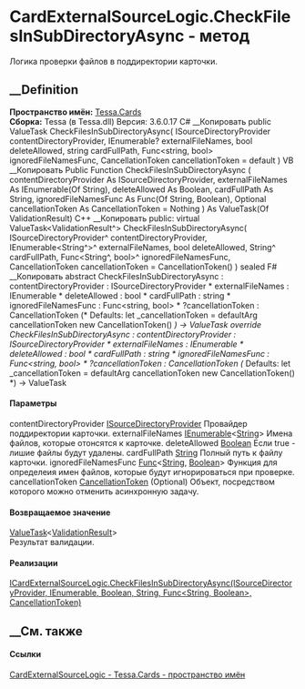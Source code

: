 # CardExternalSourceLogic.CheckFilesInSubDirectoryAsync - метод
Логика проверки файлов в поддиректории карточки.
## __Definition
 **Пространство имён:** [Tessa.Cards](N_Tessa_Cards.htm)  
 **Сборка:** Tessa (в Tessa.dll) Версия: 3.6.0.17
C# __Копировать
     public ValueTask<ValidationResult> CheckFilesInSubDirectoryAsync(
    	ISourceDirectoryProvider contentDirectoryProvider,
    	IEnumerable<string>? externalFileNames,
    	bool deleteAllowed,
    	string cardFullPath,
    	Func<string, bool> ignoredFileNamesFunc,
    	CancellationToken cancellationToken = default
    )
VB __Копировать
     Public Function CheckFilesInSubDirectoryAsync ( 
    	contentDirectoryProvider As ISourceDirectoryProvider,
    	externalFileNames As IEnumerable(Of String),
    	deleteAllowed As Boolean,
    	cardFullPath As String,
    	ignoredFileNamesFunc As Func(Of String, Boolean),
    	Optional cancellationToken As CancellationToken = Nothing
    ) As ValueTask(Of ValidationResult)
C++ __Копировать
     public:
    virtual ValueTask<ValidationResult^> CheckFilesInSubDirectoryAsync(
    	ISourceDirectoryProvider^ contentDirectoryProvider, 
    	IEnumerable<String^>^ externalFileNames, 
    	bool deleteAllowed, 
    	String^ cardFullPath, 
    	Func<String^, bool>^ ignoredFileNamesFunc, 
    	CancellationToken cancellationToken = CancellationToken()
    ) sealed
F# __Копировать
     abstract CheckFilesInSubDirectoryAsync : 
            contentDirectoryProvider : ISourceDirectoryProvider * 
            externalFileNames : IEnumerable<string> * 
            deleteAllowed : bool * 
            cardFullPath : string * 
            ignoredFileNamesFunc : Func<string, bool> * 
            ?cancellationToken : CancellationToken 
    (* Defaults:
            let _cancellationToken = defaultArg cancellationToken new CancellationToken()
    *)
    -> ValueTask<ValidationResult> 
    override CheckFilesInSubDirectoryAsync : 
            contentDirectoryProvider : ISourceDirectoryProvider * 
            externalFileNames : IEnumerable<string> * 
            deleteAllowed : bool * 
            cardFullPath : string * 
            ignoredFileNamesFunc : Func<string, bool> * 
            ?cancellationToken : CancellationToken 
    (* Defaults:
            let _cancellationToken = defaultArg cancellationToken new CancellationToken()
    *)
    -> ValueTask<ValidationResult> 
#### Параметры
contentDirectoryProvider
[ISourceDirectoryProvider](T_Tessa_Platform_SourceProviders_ISourceDirectoryProvider.htm)
    Провайдер поддиректории карточки.
externalFileNames
[IEnumerable](https://learn.microsoft.com/dotnet/api/system.collections.generic.ienumerable-1)<[String](https://learn.microsoft.com/dotnet/api/system.string)>
    Имена файлов, которые отонсятся к карточке.
deleteAllowed [Boolean](https://learn.microsoft.com/dotnet/api/system.boolean)
    Если true - лишие файлы будут удалены.
cardFullPath [String](https://learn.microsoft.com/dotnet/api/system.string)
    Полный путь к файлу карточки.
ignoredFileNamesFunc
[Func](https://learn.microsoft.com/dotnet/api/system.func-2)<[String](https://learn.microsoft.com/dotnet/api/system.string),
[Boolean](https://learn.microsoft.com/dotnet/api/system.boolean)>
    Функция для определеия имен файлов, которые будут игнорироваться при проверке.
cancellationToken
[CancellationToken](https://learn.microsoft.com/dotnet/api/system.threading.cancellationtoken)
(Optional)
    Объект, посредством которого можно отменить асинхронную задачу.
#### Возвращаемое значение
[ValueTask](https://learn.microsoft.com/dotnet/api/system.threading.tasks.valuetask-1)<[ValidationResult](T_Tessa_Platform_Validation_ValidationResult.htm)>  
Результат валидации.
#### Реализации
[ICardExternalSourceLogic.CheckFilesInSubDirectoryAsync(ISourceDirectoryProvider,
IEnumerable<String>, Boolean, String, Func<String, Boolean>,
CancellationToken)](M_Tessa_Cards_ICardExternalSourceLogic_CheckFilesInSubDirectoryAsync.htm)  
##  __См. также
#### Ссылки
[CardExternalSourceLogic - ](T_Tessa_Cards_CardExternalSourceLogic.htm)
[Tessa.Cards - пространство имён](N_Tessa_Cards.htm)
